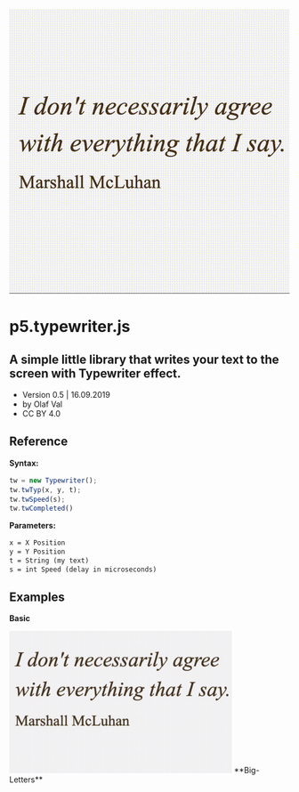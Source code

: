 ![demo-animation](typewriter-mcluhan.gif)

# p5.typewriter.js
## A simple little library that writes your text to the screen with Typewriter effect.

- Version 0.5 | 16.09.2019
- by Olaf Val
- CC BY 4.0


## Reference

**Syntax:**
```javascript
tw = new Typewriter();
tw.twTyp(x, y, t);
tw.twSpeed(s);
tw.twCompleted()
```

**Parameters:**
```
x = X Position
y = Y Position
t = String (my text)
s = int Speed (delay in microseconds)
```


## Examples

**Basic** 

<img src="Examples/mcluhanquote.jpg" width=400>
**Big-Letters**

<br>
